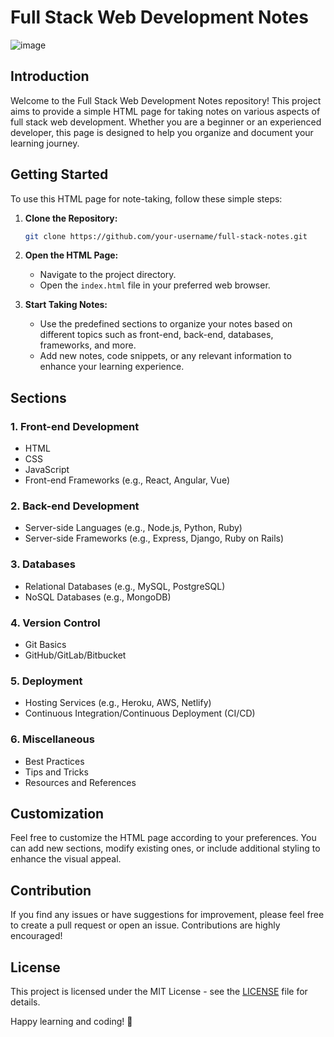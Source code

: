 # Full Stack Web Development Notes
![image](https://github.com/RahulDasari1/project-cosmos/assets/101777162/1f3b02c2-b4ba-40ba-9042-22db651018a4)

## Introduction

Welcome to the Full Stack Web Development Notes repository! This project aims to provide a simple HTML page for taking notes on various aspects of full stack web development. Whether you are a beginner or an experienced developer, this page is designed to help you organize and document your learning journey.

## Getting Started

To use this HTML page for note-taking, follow these simple steps:

1. **Clone the Repository:**
   ```bash
   git clone https://github.com/your-username/full-stack-notes.git
   ```

2. **Open the HTML Page:**
   - Navigate to the project directory.
   - Open the `index.html` file in your preferred web browser.

3. **Start Taking Notes:**
   - Use the predefined sections to organize your notes based on different topics such as front-end, back-end, databases, frameworks, and more.
   - Add new notes, code snippets, or any relevant information to enhance your learning experience.

## Sections

### 1. Front-end Development
   - HTML
   - CSS
   - JavaScript
   - Front-end Frameworks (e.g., React, Angular, Vue)

### 2. Back-end Development
   - Server-side Languages (e.g., Node.js, Python, Ruby)
   - Server-side Frameworks (e.g., Express, Django, Ruby on Rails)

### 3. Databases
   - Relational Databases (e.g., MySQL, PostgreSQL)
   - NoSQL Databases (e.g., MongoDB)

### 4. Version Control
   - Git Basics
   - GitHub/GitLab/Bitbucket

### 5. Deployment
   - Hosting Services (e.g., Heroku, AWS, Netlify)
   - Continuous Integration/Continuous Deployment (CI/CD)

### 6. Miscellaneous
   - Best Practices
   - Tips and Tricks
   - Resources and References

## Customization

Feel free to customize the HTML page according to your preferences. You can add new sections, modify existing ones, or include additional styling to enhance the visual appeal.

## Contribution

If you find any issues or have suggestions for improvement, please feel free to create a pull request or open an issue. Contributions are highly encouraged!

## License

This project is licensed under the MIT License - see the [LICENSE](LICENSE) file for details.

Happy learning and coding! 🚀
